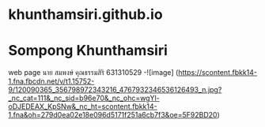 # khunthamsiri.github.io
# Sompong Khunthamsiri
web page
นาย สมพงษ์ คุณธรรมสิริ 631310529
-![image] (https://scontent.fbkk14-1.fna.fbcdn.net/v/t1.15752-9/120090365_356798972343216_4767932346536126493_n.jpg?_nc_cat=111&_nc_sid=b96e70&_nc_ohc=wgYl-oDJEDEAX_KpSNw&_nc_ht=scontent.fbkk14-1.fna&oh=279d0ea02e18e096d5171f251a6cb7f3&oe=5F92BD20)
